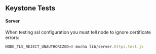## Keystone Tests

#### Server

When testing ssl configuration you must tell node to ignore certificate errors:

```javascript
NODE_TLS_REJECT_UNAUTHORIZED=0 mocha lib/server.https.test.js
```
